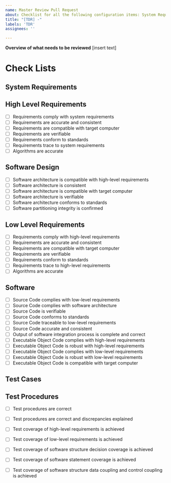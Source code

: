 ```yaml
---
name: Master Review Pull Request
about: Checklist for all the following configuration items: System Requirements, High Level Requirements, Software Design, Low Level Requirements, Software, Test Cases, Test Procedures
title: "[TDR] -"
labels: 'TDR'
assignees: ''

---
```


**Overview of what needs to be reviewed**
[insert text]

# Check Lists
## System Requirements
## High Level Requirements
 - [ ] Requirements comply with system requirements
 - [ ] Requirements are accurate and consistent
 - [ ] Requirements are compatible with target computer
 - [ ] Requirements are verifiable
 - [ ] Requirements conform to standards
 - [ ] Requirements trace to system requirements
 - [ ] Algorithms are accurate
## Software Design
- [ ] Software architecture is compatible with high-level requirements
- [ ] Software architecture is consistent
- [ ] Software architecture is compatible with target computer
- [ ] Software architecture is verifiable
- [ ] Software architecture conforms to standards
- [ ] Software partitioning integrity is confirmed
## Low Level Requirements 
- [ ] Requirements comply with high-level requirements
- [ ] Requirements are accurate and consistent
- [ ] Requirements are compatible with target computer
- [ ] Requirements are verifiable
- [ ] Requirements conform to standards
- [ ] Requirements trace to high-level requirements
- [ ] Algorithms are accurate
## Software 
- [ ] Source Code complies with low-level requirements
- [ ] Source Code complies with software architecture
- [ ] Source Code is verifiable
- [ ] Source Code conforms to standards
- [ ] Source Code traceable to low-level requirements
- [ ] Source Code accurate and consistent
- [ ] Output of software integration process is complete and correct
- [ ] Executable Object Code complies with high-level requirements
- [ ] Executable Object Code is robust with high-level requirements
- [ ] Executable Object Code complies with low-level requirements
- [ ] Executable Object Code is robust with low-level requirements
- [ ] Executable Object Code is compatible with target computer
## Test Cases 
## Test Procedures
- [ ] Test procedures are correct
- [ ] Test procedures are correct and discrepancies explained
- [ ] Test coverage of high-level requirements is achieved
- [ ] Test coverage of low-level requirements is achieved
- [ ] Test coverage of software structure decision coverage is achieved
- [ ] Test coverage of software statement coverage is achieved
- [ ] Test coverage of software structure data coupling and control coupling is achieved


